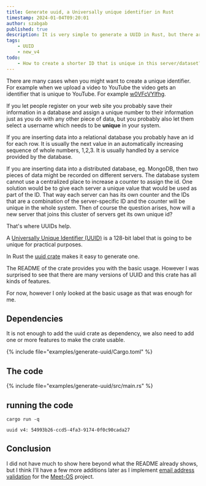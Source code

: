 ```yaml
---
title: Generate uuid, a Universally unique identifier in Rust
timestamp: 2024-01-04T09:20:01
author: szabgab
published: true
description: It is very simple to generate a UUID in Rust, but there are a lot more option than I expected.
tags:
    - UUID
    - new_v4
todo:
    - How to create a shorter ID that is unique in this server/dataset?
---
```


There are many cases when you might want to create a unique identifier. For example when we upload a video to YouTube the video gets an identifier that is unique to YouTube.
For example [w0VFcVYIfhg](https://www.youtube.com/watch?v=UqVgTafRCCU).

If you let people register on your web site you probably save their information in a database and assign a unique number to their information just as you do with any other piece of data,
but you probably also let them select a username which needs to be **unique** in your system.

If you are inserting data into a relational database you probably have an id for each row. It is usually the next value in an automatically increasing sequence of whole numbers, 1,2,3.
It is usually handled by a service provided by the database.

If you are inserting data into a distributed database, eg. MongoDB, then two pieces of data might be recorded on different servers. The database system cannot use a
centralized place to increase a counter to assign the id. One solution would be to give each server a unique value that would be used as part of the ID. That way
each server can has its own counter and the IDs that are a combination of the server-specific ID and the counter will be unique in the whole system.
Then of course the question arises, how will a new server that joins this cluster of servers get its own unique id?

That's where UUIDs help.

A [Universally Unique Identifier (UUID)](https://en.wikipedia.org/wiki/Universally_unique_identifier)  is a 128-bit label that is going to be unique for practical purposes.

In Rust the [uuid crate](https://crates.io/crates/uuid) makes it easy to generate one.

The README of the crate provides you with the basic usage. However I was surprised to see that there are many versions of UUID and this crate has all kinds of features.

For now, however I only looked at the basic usage as that was enough for me.

## Dependencies

It is not enough to add the uuid crate as dependency, we also need to add one or more features to make the crate usable.

{% include file="examples/generate-uuid/Cargo.toml" %}

## The code

{% include file="examples/generate-uuid/src/main.rs" %}

## running the code

```
cargo run -q

uuid v4: 54993b26-ccd5-4fa3-9174-0f0c90cada27
```

## Conclusion

I did not have much to show here beyond what the README already shows, but I think I'll have a few more additions later as I implement [email address validation](/email-address-validation)
for the [Meet-OS](https://meet-os.com/) project.

